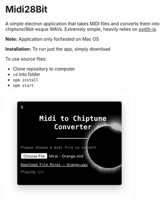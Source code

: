# Midi28Bit
A simple electron application that takes MIDI files and converts them into chiptune/8bit-esque WAVs. Extremely simple, heavily relies on [synth-js](https://github.com/patrickroberts/synth-js).

**Note:** Application only for/tested on Mac OS

**Installation:**
To run just the app, simply download

To use source files:
* Clone repository to computer
* `cd` into folder
* `npm install`
* `npm start`

<img src="https://github.com/MysteryPuppy/Midi28bit/blob/master/screenshot.png" width="400">

